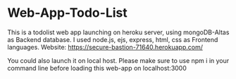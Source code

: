 # Web-App-Todo-List
This is a todolist web app launching on heroku server, using mongoDB-Altas as Backend database. I used node.js, ejs, express, html, css as Frontend languages. Website: https://secure-bastion-71640.herokuapp.com/

You could also launch it on local host. Please make sure to use npm i in your command line before loading this web-app on localhost:3000

